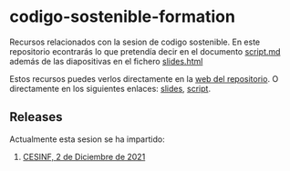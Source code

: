 # codigo-sostenible-formation

Recursos relacionados con la sesion de codigo sostenible. En este repositorio
econtrarás lo que pretendía decir en el documento [script.md](script.md) además
de las diapositivas en el fichero [slides.html](slides.html)

Estos recursos puedes verlos directamente en la [web del repositorio][github-pages].
O directamente en los siguientes enlaces: [slides], [script].

## Releases

Actualmente esta sesion se ha impartido:

1. [CESINF, 2 de Diciembre de 2021](https://github.com/CrisKrus/codigo-sostenible-formation/releases/tag/CESINF-2021)

<!-- LINKS -->

[github-pages]: https://criskrus.github.io/codigo-sostenible-formation/
[script]: https://criskrus.github.io/codigo-sostenible-formation/script
[slides]: https://criskrus.github.io/codigo-sostenible-formation/slides.html